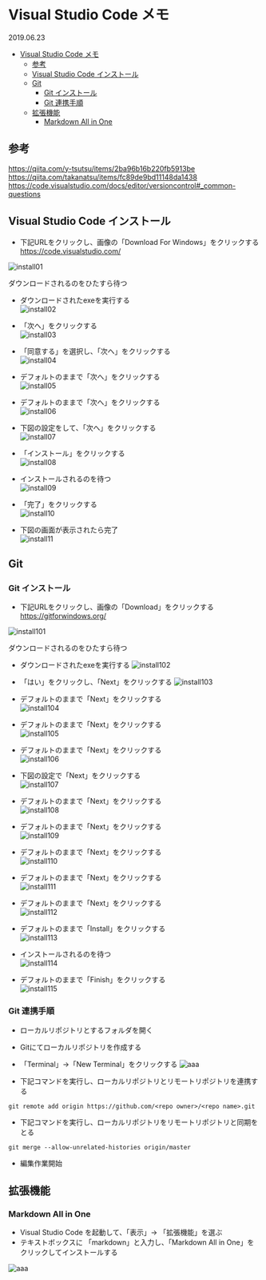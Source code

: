 # Visual Studio Code メモ

2019.06.23

- [Visual Studio Code メモ](#Visual-Studio-Code-%E3%83%A1%E3%83%A2)
  - [参考](#%E5%8F%82%E8%80%83)
  - [Visual Studio Code インストール](#Visual-Studio-Code-%E3%82%A4%E3%83%B3%E3%82%B9%E3%83%88%E3%83%BC%E3%83%AB)
  - [Git](#Git)
    - [Git インストール](#Git-%E3%82%A4%E3%83%B3%E3%82%B9%E3%83%88%E3%83%BC%E3%83%AB)
    - [Git 連携手順](#Git-%E9%80%A3%E6%90%BA%E6%89%8B%E9%A0%86)
  - [拡張機能](#%E6%8B%A1%E5%BC%B5%E6%A9%9F%E8%83%BD)
    - [Markdown All in One](#Markdown-All-in-One)

## 参考
https://qiita.com/y-tsutsu/items/2ba96b16b220fb5913be
https://qiita.com/takanatsu/items/fc89de9bd11148da1438
https://code.visualstudio.com/docs/editor/versioncontrol#_common-questions

## Visual Studio Code インストール
* 下記URLをクリックし、画像の「Download For Windows」をクリックする  
https://code.visualstudio.com/
  
![install01](image/001.PNG "install01")
  
ダウンロードされるのをひたすら待つ  
  
* ダウンロードされたexeを実行する  
![install02](image/002.PNG "install02")
  
* 「次へ」をクリックする  
![install03](image/003.PNG "install03")
  
* 「同意する」を選択し、「次へ」をクリックする  
![install04](image/004.PNG "install04")
  
* デフォルトのままで「次へ」をクリックする  
![install05](image/005.png "install05")
  
* デフォルトのままで「次へ」をクリックする  
![install06](image/006.PNG "install06")
  
* 下図の設定をして、「次へ」をクリックする  
![install07](image/007.PNG "install07")
  
* 「インストール」をクリックする  
![install08](image/008.PNG "install08")
  
* インストールされるのを待つ  
![install09](image/009.PNG "install09")
  
* 「完了」をクリックする  
![install10](image/010.PNG "install10")
  
* 下図の画面が表示されたら完了  
![install11](image/011.PNG "install11")

## Git
### Git インストール
* 下記URLをクリックし、画像の「Download」をクリックする
https://gitforwindows.org/
  
![install101](image/101.PNG "install101")
  
ダウンロードされるのをひたすら待つ  
  
* ダウンロードされたexeを実行する
![install102](image/102.PNG "install102")

* 「はい」をクリックし、「Next」をクリックする
![install103](image/103.PNG "install103")
  
* デフォルトのままで「Next」をクリックする  
![install104](image/104.PNG "install104")
  
* デフォルトのままで「Next」をクリックする  
![install105](image/105.PNG "install105")
  
* デフォルトのままで「Next」をクリックする  
![install106](image/106.PNG "install106")
  
* 下図の設定で「Next」をクリックする  
![install107](image/107.PNG "install107")
  
* デフォルトのままで「Next」をクリックする  
![install108](image/108.PNG "install108")
  
* デフォルトのままで「Next」をクリックする  
![install109](image/109.PNG "install109")
  
* デフォルトのままで「Next」をクリックする  
![install110](image/110.PNG "install110")
  
* デフォルトのままで「Next」をクリックする  
![install111](image/111.PNG "install111")
  
* デフォルトのままで「Next」をクリックする  
![install112](image/112.PNG "install112")
  
* デフォルトのままで「Install」をクリックする  
![install113](image/113.PNG "install113")
  
* インストールされるのを待つ  
![install114](image/114.PNG "install114")
  
* デフォルトのままで「Finish」をクリックする  
![install115](image/115.PNG "install115")

### Git 連携手順
* ローカルリポジトリとするフォルダを開く

* Gitにてローカルリポジトリを作成する

* 「Terminal」→「New Terminal」をクリックする
![aaa](image/116.PNG "aaa")

* 下記コマンドを実行し、ローカルリポジトリとリモートリポジトリを連携する
```
git remote add origin https://github.com/<repo owner>/<repo name>.git
```

* 下記コマンドを実行し、ローカルリポジトリをリモートリポジトリと同期をとる
```
git merge --allow-unrelated-histories origin/master
```

* 編集作業開始

## 拡張機能
### Markdown All in One
* Visual Studio Code を起動して、「表示」→ 「拡張機能」を選ぶ
* テキストボックスに 「markdown」と入力し、「Markdown All in One」をクリックしてインストールする
  
![aaa](image/201.PNG "aaa")
  
  
